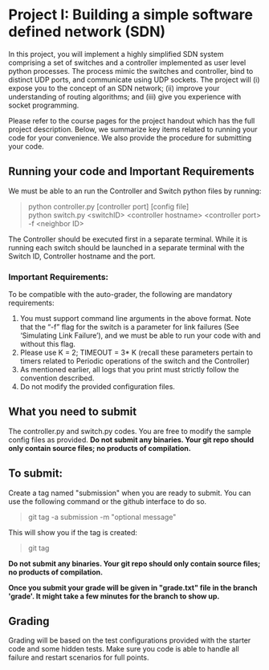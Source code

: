 # Project I: Building a simple software defined network (SDN)

In this project, you will implement a highly simplified SDN system comprising a set of switches and a controller implemented as user level python processes. The process mimic the switches and controller, bind to distinct UDP ports, and communicate using UDP sockets. The project will (i) expose you to the concept of an SDN network; (ii) improve your understanding of routing algorithms; and (iii) give you experience with socket programming. 

Please refer to the course pages for the project handout which has the full project description. Below, we summarize key items related to running your code for your convenience. We also provide the procedure for submitting your code.


## Running your code and Important Requirements
We must be able to an run the Controller and Switch python files by running:

> python controller.py [controller port] [config file]\
> python switch.py \<switchID> \<controller hostname> \<controller port> -f \<neighbor ID>

The Controller should be executed first in a separate terminal. While it is running each switch should be launched in a separate terminal with the Switch ID, Controller hostname and the port.

### Important Requirements:
To be compatible with the auto-grader, the following are mandatory requirements:
1. You must support command line arguments in the above format. Note that the “-f” flag for the switch is a  parameter for link failures (See ‘Simulating Link Failure’), and we must be able to run your code with and without this flag.
2. Please use K = 2; TIMEOUT = 3* K  (recall these parameters pertain to timers related to Periodic operations of the switch and the Controller)
3. As mentioned earlier, all logs that you print must strictly follow the convention described.
4. Do not modify the provided configuration files.

## What you need to submit
The controller.py and switch.py codes. You are free to modify the sample config files as provided. 
**Do not submit any binaries. Your git repo should only contain source files; no products of compilation.**

## To submit:
 Create a tag named "submission" when you are ready to submit. You can use the following command or the github interface to do so.
> git tag -a submission -m "optional message"

This will show you if the tag is created:
> git tag

**Do not submit any binaries. Your git repo should only contain source files; no products of compilation.**

**Once you submit your grade will be given in "grade.txt" file in the branch 'grade'. It might take a few minutes for the branch to show up.**

## Grading
Grading will be based on the test configurations provided with the starter code and some hidden tests. Make sure you code is able to handle all failure and restart scenarios for full points.
